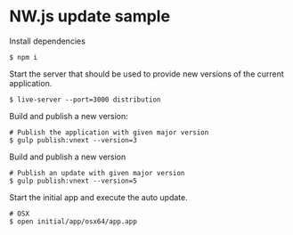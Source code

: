 # NW.js update sample



Install dependencies

```
$ npm i
```

Start the server that should be used to provide new versions of the current application.
```
$ live-server --port=3000 distribution
```

Build and publish a new version:

```
# Publish the application with given major version
$ gulp publish:vnext --version=3
```

Build and publish a new version

```
# Publish an update with given major version
$ gulp publish:vnext --version=5
```

Start the initial app and execute the auto update.

```
# OSX
$ open initial/app/osx64/app.app
```
